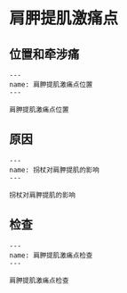 # 肩胛提肌激痛点

## 位置和牵涉痛

```{figure} assets/img/2022-01-22-20-31-33.png
---
name: 肩胛提肌激痛点位置
---

肩胛提肌激痛点位置
```

## 原因


```{figure} assets/img/2022-01-22-20-32-20.png
---
name: 拐杖对肩胛提肌的影响
---

拐杖对肩胛提肌的影响
```

## 检查

```{figure} assets/img/2022-01-22-20-33-02.png
---
name: 肩胛提肌激痛点检查
---

肩胛提肌激痛点检查
```
